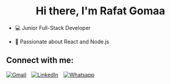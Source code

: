 <h1 align="center">Hi there, I'm Rafat Gomaa</h1>

- 💻 Junior Full-Stack Developer

- 🚀 Passionate about React and Node.js


## Connect with me:

<div "><a href="mailto:rafatgomaa815@gmail.com"><img img src="https://img.shields.io/badge/Gmail-%23EA4335.svg?style=plastic&logo=gmail&logoColor=white" alt="Gmail"/></a>&emsp;<a href="https://www.linkedin.com/in/rafatgomaa/"><img src="https://img.shields.io/badge/Linkedin-%230A66C2.svg?style=plastic&logo=linkedin&logoColor=white" alt="LinkedIn"/></a>&emsp;<a href="https://wa.me/01013348906"><img src="https://img.shields.io/badge/Whatsapp-%2325D366.svg?style=plastic&logo=whatsapp&logoColor=white" alt="Whatsapp"/></a>&emsp;<a 
</div>
